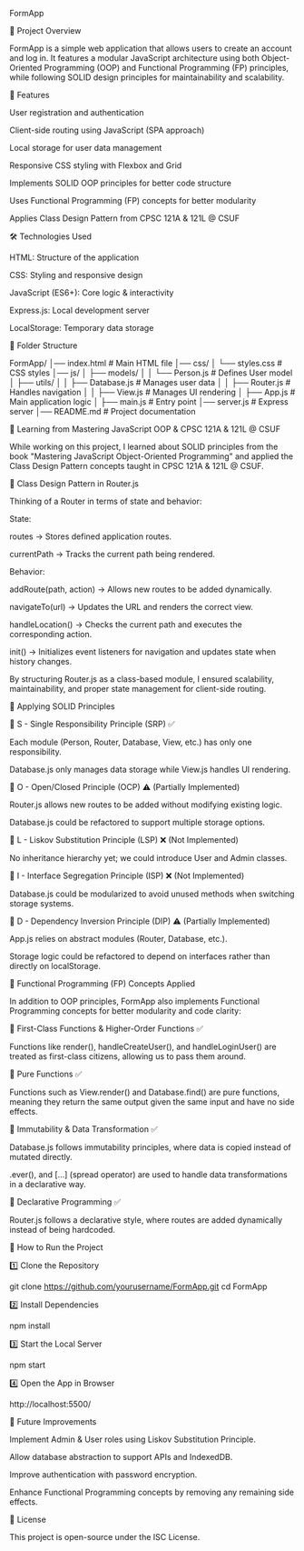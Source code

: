 FormApp

📌 Project Overview

FormApp is a simple web application that allows users to create an account and log in. It features a modular JavaScript architecture using both Object-Oriented Programming (OOP) and Functional Programming (FP) principles, while following SOLID design principles for maintainability and scalability.

🚀 Features

User registration and authentication

Client-side routing using JavaScript (SPA approach)

Local storage for user data management

Responsive CSS styling with Flexbox and Grid

Implements SOLID OOP principles for better code structure

Uses Functional Programming (FP) concepts for better modularity

Applies Class Design Pattern from CPSC 121A & 121L @ CSUF

🛠️ Technologies Used

HTML: Structure of the application

CSS: Styling and responsive design

JavaScript (ES6+): Core logic & interactivity

Express.js: Local development server

LocalStorage: Temporary data storage

📂 Folder Structure

FormApp/
│── index.html       # Main HTML file
│── css/
│   └── styles.css   # CSS styles
│── js/
│   ├── models/
│   │   └── Person.js       # Defines User model
│   ├── utils/
│   │   ├── Database.js     # Manages user data
│   │   ├── Router.js       # Handles navigation
│   │   ├── View.js         # Manages UI rendering
│   ├── App.js         # Main application logic
│   ├── main.js        # Entry point
│── server.js         # Express server
│── README.md         # Project documentation

📖 Learning from Mastering JavaScript OOP & CPSC 121A & 121L @ CSUF

While working on this project, I learned about SOLID principles from the book "Mastering JavaScript Object-Oriented Programming" and applied the Class Design Pattern concepts taught in CPSC 121A & 121L @ CSUF.

🔹 Class Design Pattern in Router.js

Thinking of a Router in terms of state and behavior:

State:

routes → Stores defined application routes.

currentPath → Tracks the current path being rendered.

Behavior:

addRoute(path, action) → Allows new routes to be added dynamically.

navigateTo(url) → Updates the URL and renders the correct view.

handleLocation() → Checks the current path and executes the corresponding action.

init() → Initializes event listeners for navigation and updates state when history changes.

By structuring Router.js as a class-based module, I ensured scalability, maintainability, and proper state management for client-side routing.

📖 Applying SOLID Principles

🔹 S - Single Responsibility Principle (SRP) ✅

Each module (Person, Router, Database, View, etc.) has only one responsibility.

Database.js only manages data storage while View.js handles UI rendering.

🔹 O - Open/Closed Principle (OCP) ⚠️ (Partially Implemented)

Router.js allows new routes to be added without modifying existing logic.

Database.js could be refactored to support multiple storage options.

🔹 L - Liskov Substitution Principle (LSP) ❌ (Not Implemented)

No inheritance hierarchy yet; we could introduce User and Admin classes.

🔹 I - Interface Segregation Principle (ISP) ❌ (Not Implemented)

Database.js could be modularized to avoid unused methods when switching storage systems.

🔹 D - Dependency Inversion Principle (DIP) ⚠️ (Partially Implemented)

App.js relies on abstract modules (Router, Database, etc.).

Storage logic could be refactored to depend on interfaces rather than directly on localStorage.

📖 Functional Programming (FP) Concepts Applied

In addition to OOP principles, FormApp also implements Functional Programming concepts for better modularity and code clarity:

🔹 First-Class Functions & Higher-Order Functions ✅

Functions like render(), handleCreateUser(), and handleLoginUser() are treated as first-class citizens, allowing us to pass them around.

🔹 Pure Functions ✅

Functions such as View.render() and Database.find() are pure functions, meaning they return the same output given the same input and have no side effects.

🔹 Immutability & Data Transformation ✅

Database.js follows immutability principles, where data is copied instead of mutated directly.

.ever(), and [...] (spread operator) are used to handle data transformations in a declarative way.

🔹 Declarative Programming ✅

Router.js follows a declarative style, where routes are added dynamically instead of being hardcoded.

📜 How to Run the Project

1️⃣ Clone the Repository

git clone https://github.com/yourusername/FormApp.git
cd FormApp

2️⃣ Install Dependencies

npm install

3️⃣ Start the Local Server

npm start

4️⃣ Open the App in Browser

http://localhost:5500/

🔧 Future Improvements

Implement Admin & User roles using Liskov Substitution Principle.

Allow database abstraction to support APIs and IndexedDB.

Improve authentication with password encryption.

Enhance Functional Programming concepts by removing any remaining side effects.

📜 License

This project is open-source under the ISC License.
